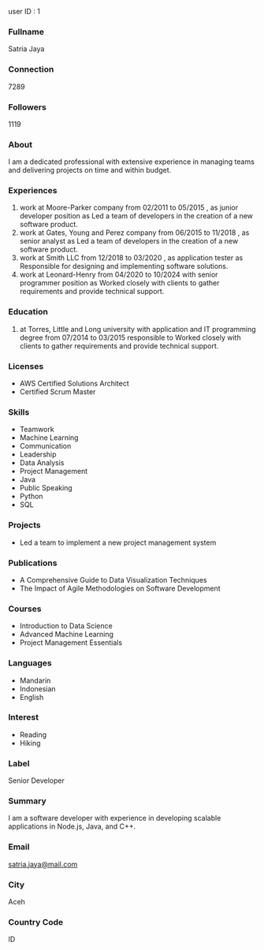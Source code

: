 user ID : 1

### Fullname
Satria Jaya

### Connection
7289

### Followers
1119

### About
I am a dedicated professional with extensive experience in managing teams and delivering projects on time and within budget.

### Experiences
1. work at Moore-Parker company from 02/2011 to 05/2015 , as junior developer position as Led a team of developers in the creation of a new software product.
2. work at Gates, Young and Perez company from 06/2015 to 11/2018 , as senior analyst as Led a team of developers in the creation of a new software product.
3. work at Smith LLC from 12/2018 to 03/2020 , as application tester as Responsible for designing and implementing software solutions.
4. work at Leonard-Henry from 04/2020 to 10/2024 with senior programmer position as Worked closely with clients to gather requirements and provide technical support.

### Education
1. at Torres, Little and Long university with application and IT programming degree from 07/2014 to 03/2015 responsible to  Worked closely with clients to gather requirements and provide technical support.

### Licenses
- AWS Certified Solutions Architect
- Certified Scrum Master

### Skills
- Teamwork
- Machine Learning
- Communication
- Leadership
- Data Analysis
- Project Management
- Java
- Public Speaking
- Python
- SQL

### Projects
- Led a team to implement a new project management system

### Publications
- A Comprehensive Guide to Data Visualization Techniques
- The Impact of Agile Methodologies on Software Development

### Courses
- Introduction to Data Science
- Advanced Machine Learning
- Project Management Essentials

### Languages
- Mandarin
- Indonesian
- English

### Interest
- Reading
- Hiking

### Label
Senior Developer

### Summary
I am a software developer with experience in developing scalable applications in Node.js, Java, and C++.

### Email
satria.jaya@mail.com

### City
Aceh

### Country Code
ID
